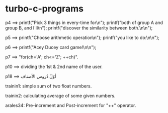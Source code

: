 # turbo-c-programs

p4 ==> printf("Pick 3 things in every-time for\n");
printf("both of group A and group B, and I'll\n");
printf("discover the similarity between both.\n\n");

p5 ==> printf("Choose arithmetic operation\n");
printf("you like to do:\n\n");

p6 ==> printf("Acey Ducey card game!\n\n");

p7 ==> "for(ch='A'; ch<='Z'; ++ch)".

p10 ==> dividing the 1st & 2nd name of the user.

p18 ==> أوّلُ دُروس الأصناف

trainin1: simple sum of two float numbers.

trainin2: calculating average of some given numbers.

arales34: Pre-increment and Post-increment for "++" operator.
